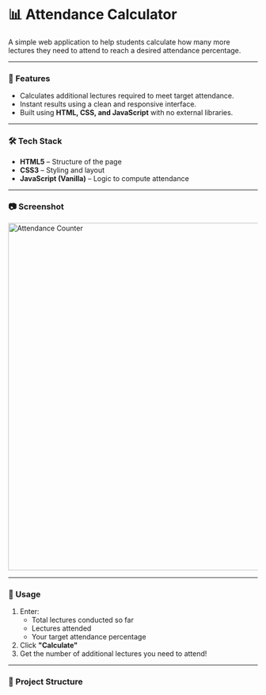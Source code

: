 # 📊 Attendance Calculator

A simple web application to help students calculate how many more lectures they need to attend to reach a desired attendance percentage.

---

### 🚀 Features

- Calculates additional lectures required to meet target attendance.
- Instant results using a clean and responsive interface.
- Built using **HTML, CSS, and JavaScript** with no external libraries.

---

### 🛠️ Tech Stack

- **HTML5** – Structure of the page
- **CSS3** – Styling and layout
- **JavaScript (Vanilla)** – Logic to compute attendance

---

### 📷 Screenshot

> <p align="center">
  <img src="https://res.cloudinary.com/dvzwgucdm/image/upload/v1749356641/Screenshot_2025-06-08_at_9.53.35_AM_oaljmc.png" alt="Attendance Counter" width="700"/>
</p>

---

### 🎯 Usage

1. Enter:
   - Total lectures conducted so far
   - Lectures attended
   - Your target attendance percentage
2. Click **"Calculate"**
3. Get the number of additional lectures you need to attend!

---

### 📁 Project Structure

